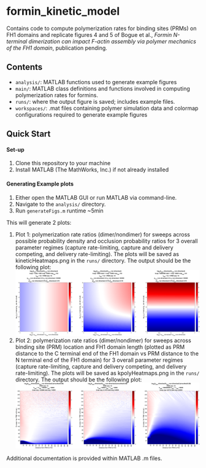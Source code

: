 # formin_kinetic_model

Contains code to compute polymerization rates for binding sites (PRMs) on FH1 domains and replicate figures 4 and 5 of Bogue et al., *Formin N-terminal dimerization can impact F-actin assembly via polymer mechanics of the FH1 domain*, publication pending.

## Contents

* ``analysis/``: MATLAB functions used to generate example figures
* ``main/``: MATLAB class definitions and functions involved in computing polymerization rates for formins.
* ``runs/``: where the output figure is saved; includes example files.
* ``workspaces/``: .mat files containing polymer simulation data and colormap configurations required to generate example figures

## Quick Start

#### Set-up

1. Clone this repository to your machine
2. Install MATLAB (The MathWorks, Inc.) if not already installed

#### Generating Example plots

1. Either open the MATLAB GUI or run MATLAB via command-line.
2. Navigate to the ``analysis/`` directory.
3. Run `generateFigs.m`
   runtime ~5min

This will generate 2 plots:

1. Plot 1: polymerization rate ratios (dimer/nondimer) for sweeps across possible probability density and occlusion probability ratios for 3 overall parameter regimes (capture rate-limiting, capture and delivery competing, and delivery rate-limiting). The plots will be saved as kineticHeatmaps.png in the ``runs/`` directory.
   The output should be the following plot:
   ![kinetic sweep heatmaps for 3 parameter regimes](runs/kineticHeatmaps_example.png)
2. Plot 2: polymerization rate ratios (dimer/nondimer) for sweeps across binding site (PRM) location and FH1 domain length (plotted as PRM distance to the C terminal end of the FH1 domain vs PRM distance to the N terminal end of the FH1 domain) for 3 overall parameter regimes (capture rate-limiting, capture and delivery competing, and delivery rate-limiting). The plots will be saved as kpolyHeatmaps.png in the ``runs/`` directory.
   The output should be the following plot:
   ![kinetic sweep heatmaps for 3 parameter regimes](runs/kpolyHeatmaps_example.png)

Additional documentation is provided within MATLAB .m files.
